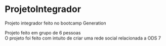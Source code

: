 # ProjetoIntegrador
Projeto integrador feito no bootcamp Generation

Projeto feito em grupo de 6 pessoas <br>
O projeto foi feito com intuito de criar uma rede social relacionada a ODS 7
